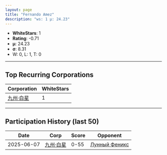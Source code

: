```yaml
---
layout: page
title: "Fernando Amez"
description: "ws: 1 μ: 24.23"
---
```

- **WhiteStars**: 1
- **Rating**: -0.71
- **μ**: 24.23  
- **σ**: 8.31
- W: 0, L: 1, T: 0

---

## Top Recurring Corporations

| Corporation | WhiteStars |
| --- | --- |
| [九州·白星](https://ws.tsl.rocks/corp/1ece3c742f5a63f10019098583abc17ef0a392394933e56e5c657f4f0b920820/) | 1 |

---

## Participation History (last 50)

| Date | Corp | Score | Opponent |
| --- | --- | --- | --- |
| 2025-06-07 | [九州·白星](https://ws.tsl.rocks/corp/1ece3c742f5a63f10019098583abc17ef0a392394933e56e5c657f4f0b920820/) | 0-55 | [Лунный Феникс](https://ws.tsl.rocks/corp/457b7f76314e0ee24752aaf2396afac9027cfbdcca2a9863add962250ccbf389/) |